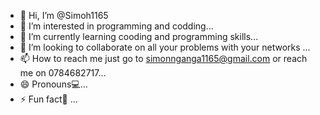 - 👋 Hi, I’m @Simoh1165
- 👀 I’m interested in programming and codding...
- 🌱 I’m currently learning cooding and programming skills...
- 💞️ I’m looking to collaborate on all your problems with your networks ...
- 📫 How to reach me just go to simonnganga1165@gmail.com or reach me on 0784682717...
- 😄 Pronouns💻...
- ⚡ Fun fact🥈 ...

<!---
Simoh1165/Simoh1165 is a ✨ special ✨ repository because its `README.md` (this file) appears on your GitHub profile.
You can click the Preview link to take a look at your changes.
--->
 
